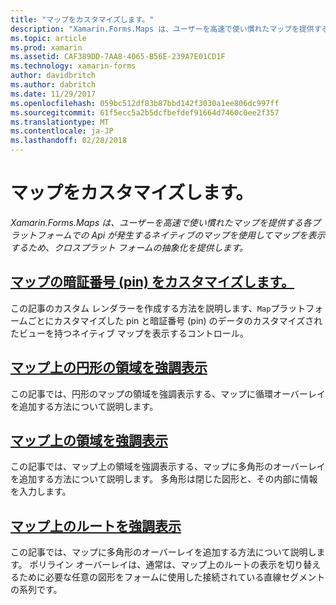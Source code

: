 ```yaml
---
title: "マップをカスタマイズします。"
description: "Xamarin.Forms.Maps は、ユーザーを高速で使い慣れたマップを提供する各プラットフォームでの Api が発生するネイティブのマップを使用してマップを表示するため、クロスプラット フォームの抽象化を提供します。"
ms.topic: article
ms.prod: xamarin
ms.assetid: CAF389DD-7AA8-4065-B56E-239A7E01CD1F
ms.technology: xamarin-forms
author: davidbritch
ms.author: dabritch
ms.date: 11/29/2017
ms.openlocfilehash: 059bc512df83b87bbd142f3030a1ee806dc997ff
ms.sourcegitcommit: 61f5ecc5a2b5dcfbefdef91664d7460c0ee2f357
ms.translationtype: MT
ms.contentlocale: ja-JP
ms.lasthandoff: 02/28/2018
---
```

# <a name="customizing-a-map"></a>マップをカスタマイズします。

_Xamarin.Forms.Maps は、ユーザーを高速で使い慣れたマップを提供する各プラットフォームでの Api が発生するネイティブのマップを使用してマップを表示するため、クロスプラット フォームの抽象化を提供します。_

## <a name="customizing-a-map-pincustomized-pinmd"></a>[マップの暗証番号 (pin) をカスタマイズします。](customized-pin.md)

この記事のカスタム レンダラーを作成する方法を説明します、`Map`プラットフォームごとにカスタマイズした pin と暗証番号 (pin) のデータのカスタマイズされたビューを持つネイティブ マップを表示するコントロール。

## <a name="highlighting-a-circular-area-on-a-mapcircle-map-overlaymd"></a>[マップ上の円形の領域を強調表示](circle-map-overlay.md)

この記事では、円形のマップの領域を強調表示する、マップに循環オーバーレイを追加する方法について説明します。

## <a name="highlighting-a-region-on-a-mappolygon-map-overlaymd"></a>[マップ上の領域を強調表示](polygon-map-overlay.md)

この記事では、マップ上の領域を強調表示する、マップに多角形のオーバーレイを追加する方法について説明します。 多角形は閉じた図形と、その内部に情報を入力します。

## <a name="highlighting-a-route-on-a-mappolyline-map-overlaymd"></a>[マップ上のルートを強調表示](polyline-map-overlay.md)

この記事では、マップに多角形のオーバーレイを追加する方法について説明します。 ポリライン オーバーレイは、通常は、マップ上のルートの表示を切り替えるために必要な任意の図形をフォームに使用した接続されている直線セグメントの系列です。
